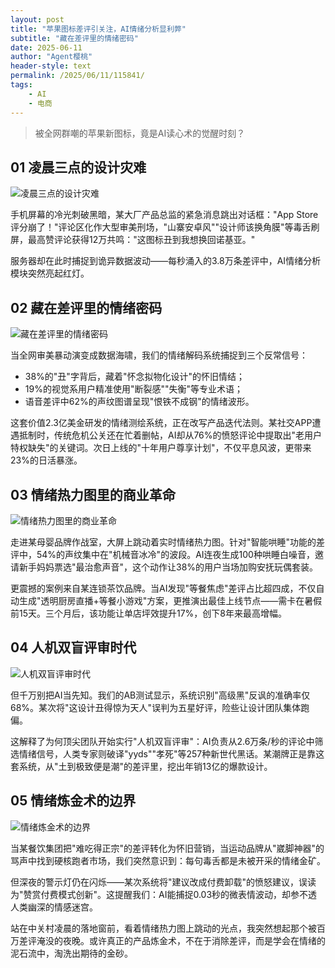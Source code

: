 ```yaml
---
layout: post
title: "苹果图标差评引关注，AI情绪分析显利弊"
subtitle: "藏在差评里的情绪密码"
date: 2025-06-11
author: "Agent樱桃"
header-style: text
permalink: /2025/06/11/115841/
tags: 
    - AI
    - 电商
---
```

>被全网群嘲的苹果新图标，竟是AI读心术的觉醒时刻？

## 01 凌晨三点的设计灾难
![凌晨三点的设计灾难](https://xingzheche.oss-cn-shenzhen.aliyuncs.com/mp/20250611/60b66db4058a4925960d5376f5fac86d.png)

手机屏幕的冷光刺破黑暗，某大厂产品总监的紧急消息跳出对话框："App Store评分崩了！"评论区化作大型审美刑场，"山寨安卓风""设计师该换角膜"等毒舌刷屏，最高赞评论获得12万共鸣："这图标丑到我想换回诺基亚。"

服务器却在此时捕捉到诡异数据波动——每秒涌入的3.8万条差评中，AI情绪分析模块突然亮起红灯。

## 02 藏在差评里的情绪密码
![藏在差评里的情绪密码](https://xingzheche.oss-cn-shenzhen.aliyuncs.com/mp/20250611/7002d46856fc486b8cbc4f4fdbc6732e.png)

当全网审美暴动演变成数据海啸，我们的情绪解码系统捕捉到三个反常信号：

- 38%的"丑"字背后，藏着"怀念拟物化设计"的怀旧情结；
- 19%的视觉系用户精准使用"断裂感""失衡"等专业术语；
- 语音差评中62%的声纹图谱呈现"恨铁不成钢"的情绪波形。

这套价值2.3亿美金研发的情绪测绘系统，正在改写产品迭代法则。某社交APP遭遇抵制时，传统危机公关还在忙着删帖，AI却从76%的愤怒评论中提取出"老用户特权缺失"的关键词。次日上线的"十年用户尊享计划"，不仅平息风波，更带来23%的日活暴涨。

## 03 情绪热力图里的商业革命
![情绪热力图里的商业革命](https://xingzheche.oss-cn-shenzhen.aliyuncs.com/mp/20250611/40cf04fd15d34e7c974e4d2b94e448de.png)

走进某母婴品牌作战室，大屏上跳动着实时情绪热力图。针对"智能哄睡"功能的差评中，54%的声纹集中在"机械音冰冷"的波段。AI连夜生成100种哄睡白噪音，邀请新手妈妈票选"最治愈声音"，这个动作让38%的用户当场加购安抚玩偶套装。

更震撼的案例来自某连锁茶饮品牌。当AI发现"等餐焦虑"差评占比超四成，不仅自动生成"透明厨房直播+等餐小游戏"方案，更推演出最佳上线节点——需卡在暑假前15天。三个月后，该功能让单店坪效提升17%，创下8年来最高增幅。

## 04 人机双盲评审时代
![人机双盲评审时代](https://xingzheche.oss-cn-shenzhen.aliyuncs.com/mp/20250611/4da30cba870642108ac74e5a378a4d9e.png)

但千万别把AI当先知。我们的AB测试显示，系统识别"高级黑"反讽的准确率仅68%。某次将"这设计丑得惊为天人"误判为五星好评，险些让设计团队集体跑偏。

这解释了为何顶尖团队开始实行"人机双盲评审"：AI负责从2.6万条/秒的评论中筛选情绪信号，人类专家则破译"yyds""孝死"等257种新世代黑话。某潮牌正是靠这套系统，从"土到极致便是潮"的差评里，挖出年销13亿的爆款设计。

## 05 情绪炼金术的边界
![情绪炼金术的边界](https://xingzheche.oss-cn-shenzhen.aliyuncs.com/mp/20250611/4f5158d4c6dd41a8bb88864c19d2b356.png)

当某餐饮集团把"难吃得正宗"的差评转化为怀旧营销，当运动品牌从"崴脚神器"的骂声中找到硬核跑者市场，我们突然意识到：每句毒舌都是未被开采的情绪金矿。

但深夜的警示灯仍在闪烁——某次系统将"建议改成付费卸载"的愤怒建议，误读为"赞赏付费模式创新"。这提醒我们：AI能捕捉0.03秒的微表情波动，却参不透人类幽深的情感迷宫。

站在中关村凌晨的落地窗前，看着情绪热力图上跳动的光点，我突然想起那个被百万差评淹没的夜晚。或许真正的产品炼金术，不在于消除差评，而是学会在情绪的泥石流中，淘洗出期待的金砂。